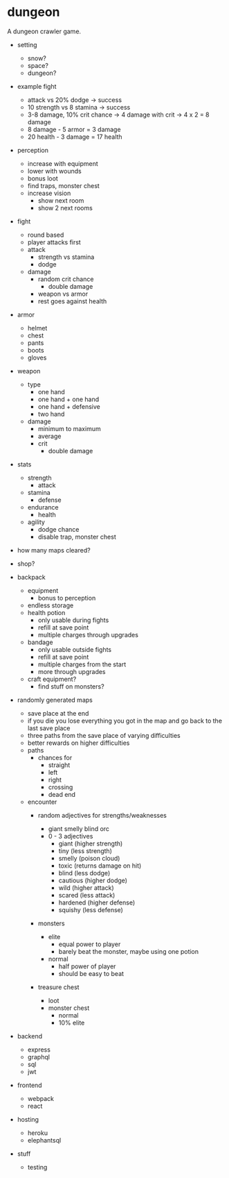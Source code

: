# dungeon
A dungeon crawler game.

- setting
  - snow?
  - space?
  - dungeon?

- example fight
  - attack vs 20% dodge -> success
  - 10 strength vs 8 stamina -> success
  - 3-8 damage, 10% crit chance -> 4 damage with crit -> 4 x 2 = 8 damage
  - 8 damage - 5 armor = 3 damage
  - 20 health - 3 damage = 17 health

- perception
  - increase with equipment
  - lower with wounds
  - bonus loot
  - find traps, monster chest
  - increase vision
    - show next room
    - show 2 next rooms
  
- fight
  - round based
  - player attacks first
  - attack
    - strength vs stamina
    - dodge
  - damage
    - random crit chance
      - double damage
    - weapon vs armor
    - rest goes against health

- armor
  - helmet
  - chest
  - pants
  - boots
  - gloves
  
- weapon
  - type
    - one hand
    - one hand + one hand
    - one hand + defensive
    - two hand
  - damage
    - minimum to maximum
    - average
    - crit
      - double damage
      
- stats
  - strength
    - attack
  - stamina
    - defense
  - endurance
    - health
  - agility
    - dodge chance
    - disable trap, monster chest

- how many maps cleared?

- shop?
    
- backpack
  - equipment
    - bonus to perception
  - endless storage
  - health potion
    - only usable during fights
    - refill at save point
    - multiple charges through upgrades
  - bandage
    - only usable outside fights
    - refill at save point
    - multiple charges from the start
    - more through upgrades
  - craft equipment?
    - find stuff on monsters?

- randomly generated maps
  - save place at the end
  - if you die you lose everything you got in the map and go back to the last save place
  - three paths from the save place of varying difficulties
  - better rewards on higher difficulties
  - paths
    - chances for
      - straight
      - left
      - right
      - crossing
      - dead end
  - encounter
    - random adjectives for strengths/weaknesses
      - giant smelly blind orc
      - 0 - 3 adjectives
        - giant (higher strength)
        - tiny (less strength)
        - smelly (poison cloud)
        - toxic (returns damage on hit)
        - blind (less dodge)
        - cautious (higher dodge)
        - wild (higher attack)
        - scared (less attack)
        - hardened (higher defense)
        - squishy (less defense)

    - monsters
      - elite
        - equal power to player
        - barely beat the monster, maybe using one potion
      - normal
        - half power of player
        - should be easy to beat
    - treasure chest
      - loot
      - monster chest
        - normal
        - 10% elite

- backend
  - express
  - graphql
  - sql
  - jwt

- frontend
  - webpack
  - react

- hosting
  - heroku
  - elephantsql

- stuff
  - testing